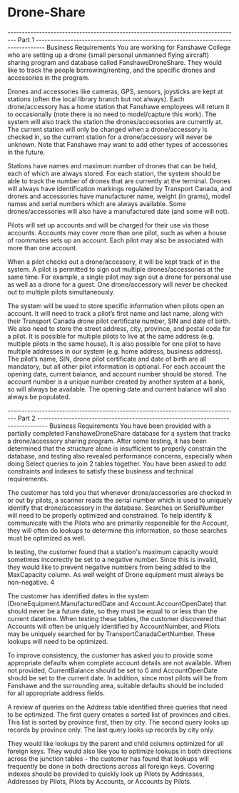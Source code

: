# Drone-Share

--------------------------------------------------------------------------------- Part 1 ---------------------------------------------------------------------------------
Business Requirements
You are working for Fanshawe College who are setting up a drone (small personal unmanned flying aircraft) sharing program and database called FanshaweDroneShare.  They would like to track the people borrowing/renting, and the specific drones and accessories in the program.

Drones and accessories like cameras, GPS, sensors, joysticks are kept at stations (often the local library branch but not always).  Each drone/accessory has a home station that Fanshawe employees will return it to occasionally (note there is no need to model/capture   this work). The system will also track the station the drones/accessories are currently at. The current station will only be changed when a drone/accessory is checked in, so the current station for a drone/accessory will never be unknown.  Note that Fanshawe may want to add other types of accessories in the future.

Stations have names and maximum number of drones that can be held, each of which are always stored. For each station, the system should be able to track the number of drones that are currently at the terminal.  Drones will always have identification markings regulated by Transport Canada, and drones and accessories have manufacturer name, weight (in grams), model names and serial numbers which are always available.  Some drones/accessories will also have a manufactured date (and some will not).

Pilots will set up accounts and will be charged for their use via those accounts. Accounts may cover more than one pilot, such as when a house of roommates sets up an account. Each pilot may also be associated with more than one account.

When a pilot checks out a drone/accessory, it will be kept track of in the system. A pilot is permitted to sign out multiple drones/accessories at the same time. For example, a single pilot may sign out a drone for personal use as well as a drone for a guest.  One drone/accessory will never be checked out to multiple pilots simultaneously.

The system will be used to store specific information when pilots open an account. It will need to track a pilot’s first name and last name, along with their Transport Canada drone pilot certificate number, SIN and date of birth. We also need to store the street address, city, province, and postal code for a pilot.  It is possible for multiple pilots to live at the same address (e.g. multiple pilots in the same house). It is also possible for one pilot to have multiple addresses in our system (e.g. home address, business address). The pilot’s name, SIN, drone pilot certificate and date of birth are all mandatory, but all other pilot information is optional.
For each account the opening date, current balance, and account number should be stored. The account number is a unique number created by another system at a bank, so will always be available. The opening date and current balance will also always be populated.

--------------------------------------------------------------------------------- Part 2 ---------------------------------------------------------------------------------
Business Requirements
You have been provided with a partially completed FanshaweDroneShare database for a system that tracks a drone/accessory sharing program. After some testing, it has been determined that the structure alone is insufficient to properly constrain the database, and testing also revealed performance concerns, especially when doing Select queries to join 2 tables together.  You have been asked to add constraints and indexes to satisfy these business and technical requirements.

The customer has told you that whenever drone/accessories are checked in or out by pilots, a scanner reads the serial number which is used to uniquely identify that drone/accessory in the database.  Searches on SerialNumber will need to be properly optimized and constrained.  To help identify & communicate with the Pilots who are primarily responsible for the Account, they will often do lookups to determine this information, so those searches must be optimized as well.

In testing, the customer found that a station's maximum capacity would sometimes incorrectly be set to a negative number. Since this is invalid, they would like to prevent negative numbers from being added to the MaxCapacity column. As well weight of Drone equipment must always be non-negative.  4

The customer has identified dates in the system (DroneEquipment.ManufacturedDate and Account.AccountOpenDate) that should never be a future date, so they must be equal to or less than the current datetime. When testing these tables, the customer discovered that Accounts will often be uniquely identified by AccountNumber, and Pilots may be uniquely searched for by TransportCanadaCertNumber. These lookups will need to be optimized.

To improve consistency, the customer has asked you to provide some appropriate defaults when complete account details are not available. When not provided, CurrentBalance should be set to 0 and AccountOpenDate should be set to the current date.  In addition, since most pilots will be from Fanshawe and the surrounding area, suitable defaults should be included for all appropriate address fields.

A review of queries on the Address table identified three queries that need to be optimized. The first query creates a sorted list of provinces and cities. This list is sorted by province first, then by city. The second query looks up records by province only. The last query looks up records by city only.

They would like lookups by the parent and child columns optimized for all foreign keys. They would also like you to optimize lookups in both directions across the junction tables - the customer has found that lookups will frequently be done in both directions across all foreign keys.  Covering indexes should be provided to quickly look up Pilots by Addresses, Addresses by Pilots, Pilots by Accounts, or Accounts by Pilots.

